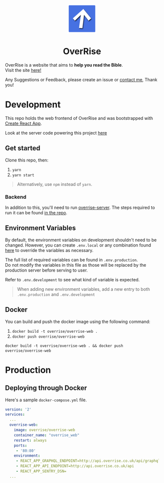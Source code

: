 <center>
  
  ![](public/favicon.ico)
  
  <h1>OverRise</h1>
</center>

OverRise is a website that aims to **help you read the Bible**.  
Visit the site [here!](https://overrise.co.uk)

Any Suggestions or Feedback, please create an issue or [contact me](https://overrise.co.uk/contact-me), Thank you!


# Development
This repo holds the web frontend of OverRise and was bootstrapped with [Create React App](https://facebook.github.io/create-react-app/docs/getting-started). 

Look at the server code powering this project [here](https://github.com/OverRiseApp/overrise-server)

## Get started
Clone this repo, then:
1. `yarn`
2. `yarn start`

> Alternatively, use `npm` instead of `yarn`.

### Backend
In addition to this, you'll need to run [overrise-server](https://github.com/OverRiseApp/overrise-server). The steps required to run it can be found [in the repo](https://github.com/OverRiseApp/overrise-server).

## Environment Variables
By default, the environment variables on development shouldn't need to be changed. However, you can create `.env.local` or any combination found [here](https://facebook.github.io/create-react-app/docs/adding-custom-environment-variables) to override the variables as necessary.  

The full list of required variables can be found in `.env.production`.  
Do not modify the variables in this file as those will be replaced by the production server before serving to user.

Refer to `.env.development` to see what kind of variable is expected.
> When adding new environment variables, add a new entry to both `.env.production` and `.env.development`

## Docker
You can build and push the docker image using the following command:
1. `docker build -t overrise/overrise-web .`
2. `docker push overrise/overrise-web`

```
docker build -t overrise/overrise-web . && docker push overrise/overrise-web
```

# Production

## Deploying through Docker
Here's a sample `docker-compose.yml` file.
```yml
version: '2'
services:
  ...
  overrise-web:
    image: overrise/overrise-web
    container_name: "overrise_web"
    restart: always
    ports:
     - '80:80'
    environment:
     - REACT_APP_GRAPHQL_ENDPOINT=http://api.overrise.co.uk/api/graphql
     - REACT_APP_API_ENDPOINT=http://api.overrise.co.uk/api
     - REACT_APP_SENTRY_DSN=
  ...
```